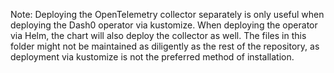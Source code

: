 Note: Deploying the OpenTelemetry collector separately is only useful when deploying the Dash0 operator via kustomize.
When deploying the operator via Helm, the chart will also deploy the collector as well.
The files in this folder might not be maintained as diligently as the rest of the repository, as deployment via 
kustomize is not the preferred method of installation.